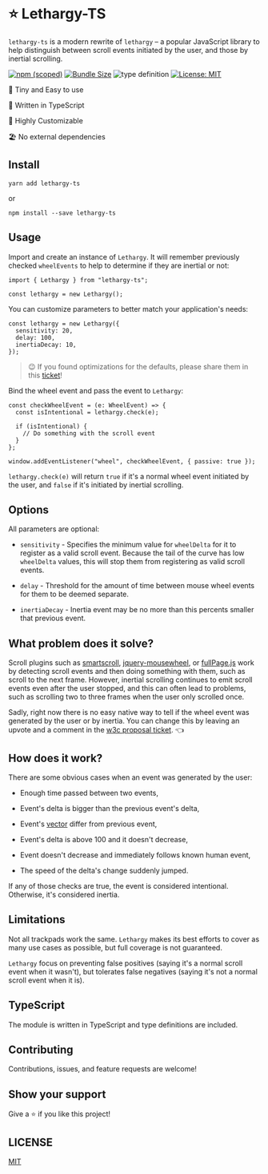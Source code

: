 # ⭐ Lethargy-TS

`lethargy-ts` is a modern rewrite of `lethargy` – a popular JavaScript library to help distinguish between scroll events initiated by the user, and those by inertial scrolling.

[![npm (scoped)](https://img.shields.io/npm/v/lethargy-ts?style=flat-square)](https://www.npmjs.com/package/lethargy-ts)
[![Bundle Size](https://img.shields.io/bundlephobia/min/lethargy-ts?style=flat-square)](https://bundlephobia.com/result?p=lethargy-ts)
![type definition](https://img.shields.io/npm/types/lethargy-ts)
[![License: MIT](https://img.shields.io/badge/License-MIT-yellow.svg)](https://github.com/snelsi/lethargy-ts/blob/master/LICENSE)

🌳 Tiny and Easy to use

🦄 Written in TypeScript

🎏 Highly Customizable

🏖 No external dependencies

## Install

```ssh
yarn add lethargy-ts
```

or

```ssh
npm install --save lethargy-ts
```

## Usage

Import and create an instance of `Lethargy`. It will remember previously checked `wheelEvents` to help to determine if they are inertial or not:

```tsx
import { Lethargy } from "lethargy-ts";

const lethargy = new Lethargy();
```

You can customize parameters to better match your application's needs:

```tsx
const lethargy = new Lethargy({
  sensitivity: 20,
  delay: 100,
  inertiaDecay: 10,
});
```

> 😉 If you found optimizations for the defaults, please share them in this [ticket](https://github.com/snelsi/lethargy-ts/issues/1)!

Bind the wheel event and pass the event to `Lethargy`:

```tsx
const checkWheelEvent = (e: WheelEvent) => {
  const isIntentional = lethargy.check(e);

  if (isIntentional) {
    // Do something with the scroll event
  }
};

window.addEventListener("wheel", checkWheelEvent, { passive: true });
```

`lethargy.check(e)` will return `true` if it's a normal wheel event initiated by the user, and `false` if it's initiated by inertial scrolling.

## Options

All parameters are optional:

- `sensitivity` - Specifies the minimum value for `wheelDelta` for it to register as a valid scroll event. Because the tail of the curve has low `wheelDelta` values, this will stop them from registering as valid scroll events.

- `delay` - Threshold for the amount of time between mouse wheel events for them to be deemed separate.

- `inertiaDecay` - Inertia event may be no more than this percents smaller that previous event.

## What problem does it solve?

Scroll plugins such as [smartscroll](https://github.com/d4nyll/smartscroll), [jquery-mousewheel](https://github.com/jquery/jquery-mousewheel), or [fullPage.js](http://alvarotrigo.com/fullPage/) work by detecting scroll events and then doing something with them, such as scroll to the next frame. However, inertial scrolling continues to emit scroll events even after the user stopped, and this can often lead to problems, such as scrolling two to three frames when the user only scrolled once.

Sadly, right now there is no easy native way to tell if the wheel event was generated by the user or by inertia.
You can change this by leaving an upvote and a comment in the [w3c proposal ticket](https://github.com/w3c/uievents/issues/58). 👈

## How does it work?

There are some obvious cases when an event was generated by the user:

- Enough time passed between two events,

- Event's delta is bigger than the previous event's delta,

- Event's [vector](<https://en.wikipedia.org/wiki/Vector_(mathematics_and_physics)>) differ from previous event,

- Event's delta is above 100 and it doesn't decrease,

- Event doesn't decrease and immediately follows known human event,

- The speed of the delta's change suddenly jumped.

If any of those checks are true, the event is considered intentional. Otherwise, it's considered inertia.

## Limitations

Not all trackpads work the same. `Lethargy` makes its best efforts to cover as many use cases as possible, but full coverage is not guaranteed.

`Lethargy` focus on preventing false positives (saying it's a normal scroll event when it wasn't), but tolerates false negatives (saying it's not a normal scroll event when it is).

## TypeScript

The module is written in TypeScript and type definitions are included.

## Contributing

Contributions, issues, and feature requests are welcome!

## Show your support

Give a ⭐️ if you like this project!

## LICENSE

[MIT](./LICENSE)
